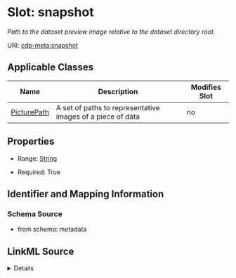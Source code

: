 

# Slot: snapshot


_Path to the dataset preview image relative to the dataset directory root._



URI: [cdp-meta:snapshot](metadatasnapshot)



<!-- no inheritance hierarchy -->





## Applicable Classes

| Name | Description | Modifies Slot |
| --- | --- | --- |
| [PicturePath](PicturePath.md) | A set of paths to representative images of a piece of data |  no  |







## Properties

* Range: [String](String.md)

* Required: True





## Identifier and Mapping Information







### Schema Source


* from schema: metadata




## LinkML Source

<details>
```yaml
name: snapshot
description: Path to the dataset preview image relative to the dataset directory root.
from_schema: metadata
rank: 1000
alias: snapshot
owner: PicturePath
domain_of:
- PicturePath
range: string
required: true
inlined: true
inlined_as_list: true

```
</details>